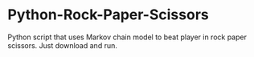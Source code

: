 # Python-Rock-Paper-Scissors
Python script that uses Markov chain model to beat player in rock paper scissors. Just download and run.
